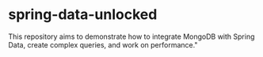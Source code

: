 # spring-data-unlocked
This repository aims to demonstrate how to integrate MongoDB with Spring Data, create complex queries, and work on performance."
